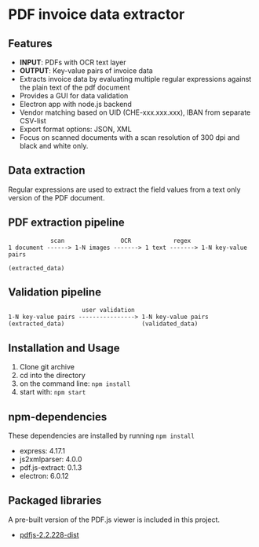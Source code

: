 # PDF invoice data extractor

## Features

- **INPUT**: PDFs with OCR text layer
- **OUTPUT**: Key-value pairs of invoice data
- Extracts invoice data by evaluating multiple regular expressions against the plain text of the pdf document
- Provides a GUI for data validation
- Electron app with node.js backend
- Vendor matching based on UID (CHE-xxx.xxx.xxx), IBAN from separate CSV-list
- Export format options: JSON, XML
- Focus on scanned documents with a scan resolution of 300 dpi and black and white only.

## Data extraction

Regular expressions are used to extract the field values from a text only version of the PDF document.

## PDF extraction pipeline

```
            scan                OCR            regex
1 document ------> 1-N images -------> 1 text -------> 1-N key-value pairs
                                                       (extracted_data)

```

## Validation pipeline

```
                     user validation
1-N key-value pairs ----------------> 1-N key-value pairs
(extracted_data)                      (validated_data)

```


## Installation and Usage

1. Clone git archive
2. cd into the directory
3. on the command line: `npm install`
4. start with: `npm start`

## npm-dependencies

These dependencies are installed by running `npm install`

- express: 4.17.1
- js2xmlparser: 4.0.0
- pdf.js-extract: 0.1.3
- electron: 6.0.12

## Packaged libraries

A pre-built version of the PDF.js viewer is included in this project.

- [pdfjs-2.2.228-dist](https://mozilla.github.io/pdf.js/getting_started/#download)
